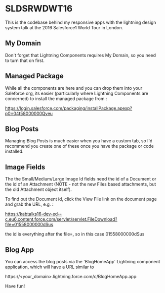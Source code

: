 # SLDSRWDWT16

This is the codebase behind my responsive apps with the lightning design system talk at the 2016 Salesforce1 World Tour in London.

## My Domain
Don't forget that Lightning Components requires My Domain, so you need to turn that on first.

## Managed Package
While all the components are here and you can drop them into your Saleforce org, its easier (particularly where Lightning Components are concerned) to install the managed package from :

https://login.salesforce.com/packaging/installPackage.apexp?p0=04t58000000Qyeu


## Blog Posts
Managing Blog Posts is much easier when you have a custom tab, so I'd recommend you create one of these once you have the package or code installed.

## Image Fields
The the Small/Medium/Large Image Id fields need the id of a Document or the id of an Attachment (NOTE - not the new Files based attachments, but the old Attachment object itself).  

To find out the Document id, click the View File link on the document page and grab the URL, e.g. :

https://kabtalks16-dev-ed--c.eu6.content.force.com/servlet/servlet.FileDownload?file=01558000000dSus

the id is everything after the file=, so in this case 01558000000dSus

## Blog App
You can access the blog posts via the 'BlogHomeApp' Lightning component application, which will have a URL similar to

https://<your_domain>.lightning.force.com/c/BlogHomeApp.app

Have fun!
